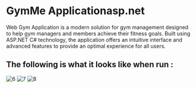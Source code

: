 # GymMe Applicationasp.net
Web Gym Application is a modern solution for gym management designed to help gym managers and members achieve their fitness goals. Built using ASP.NET C# technology, the application offers an intuitive interface and advanced features to provide an optimal experience for all users.

## The following is what it looks like when run :
![6](https://github.com/user-attachments/assets/c475fe3a-e741-4e8c-b746-2b4aca6328a1)
![7](https://github.com/user-attachments/assets/752729d6-0b8f-4cd5-91ed-05a7fce8eab3)
![8](https://github.com/user-attachments/assets/4247ca8a-35d9-4588-b1d9-16887c3085cb)
